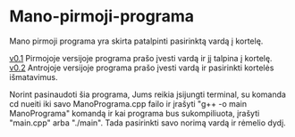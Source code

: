 # Mano-pirmoji-programa
Mano pirmoji programa yra skirta patalpinti pasirinktą vardą į kortelę.

[v0.1](https://github.com/domastyd/Mano-pirmoji-programa/releases/tag/v0.1) Pirmojoje versijoje programa prašo įvesti vardą ir jį talpina į kortelę.<br>
[v0.2](https://github.com/EimantasV/ProcProgUzd1/releases/tag/v0.2) Antrojoje versijoje programa prašo įvesti vardą ir pasirinkti kortelės išmatavimus.<br>

Norint pasinaudoti šia programa, Jums reikia įsijungti terminal, su komanda cd nueiti iki savo ManoPrograma.cpp failo ir įrašyti "g++ -o main ManoPrograma" komandą ir kai programa bus sukompiliuota, įrašyti "main.cpp" arba "./main". Tada pasirinkti savo norimą vardą ir rėmelio dydį.
